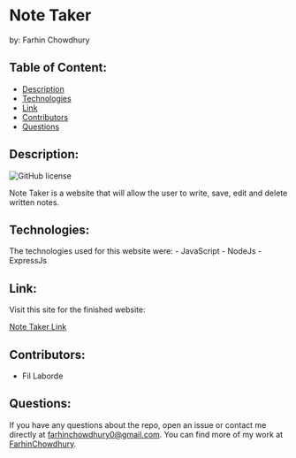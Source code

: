 # Note Taker
by: Farhin Chowdhury



## Table of Content:
* [Description](#description)
* [Technologies](#technologies)
* [Link](#link)
* [Contributors](#contributors)
* [Questions](#questions)

## Description:
![GitHub license](https://img.shields.io/badge/license-MIT-blue.svg "License Badge")

 Note Taker is a website that will allow the user to write, save, edit and delete written notes.



## Technologies:

The technologies used for this website were:
    - JavaScript
    - NodeJs
    - ExpressJs


## Link:

Visit this site for the finished website:

[Note Taker Link](https://farhin-note-taker.herokuapp.com/notes.html)


## Contributors:

- Fil Laborde

## Questions:

If you have any questions about the repo, open an issue or contact me directly at farhinchowdhury0@gmail.com. You can find more of my work at [FarhinChowdhury](https://github.com/FarhinChowdhury).